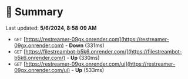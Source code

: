 # 📖 Summary
Last updated: **5/6/2024, 8:58:09 AM**

- `GET` [https://restreamer-09gx.onrender.com](https://restreamer-09gx.onrender.com) - **Down** (331ms)
- `GET` [https://filestreambot-b5k6.onrender.com/](https://filestreambot-b5k6.onrender.com/) - **Up** (330ms)
- `GET` [https://restreamer-09gx.onrender.com/ui](https://restreamer-09gx.onrender.com/ui) - **Up** (533ms)
